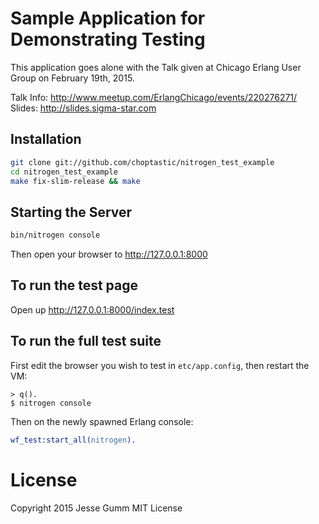 # Sample Application for Demonstrating Testing

This application goes alone with the Talk given at Chicago Erlang User Group on February 19th, 2015.

Talk Info: http://www.meetup.com/ErlangChicago/events/220276271/
Slides: http://slides.sigma-star.com

## Installation

```bash
git clone git://github.com/choptastic/nitrogen_test_example
cd nitrogen_test_example
make fix-slim-release && make
```

## Starting the Server

```bash
bin/nitrogen console
```

Then open your browser to http://127.0.0.1:8000

## To run the test page

Open up http://127.0.0.1:8000/index.test

## To run the full test suite

First edit the browser you wish to test in `etc/app.config`, then restart the VM:

```
> q().
$ nitrogen console
```

Then on the newly spawned Erlang console:

```erlang
wf_test:start_all(nitrogen).
```

# License

Copyright 2015 Jesse Gumm
MIT License
